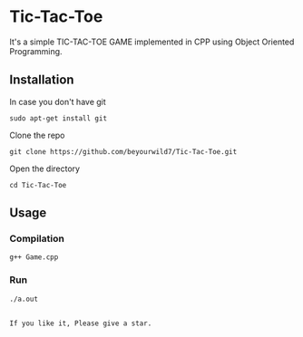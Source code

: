 # Tic-Tac-Toe
It's a simple TIC-TAC-TOE GAME implemented in CPP using Object Oriented Programming.

## Installation
In case you don't have git<br/>

`sudo apt-get install git`<br/>

Clone the repo<br/>

`git clone https://github.com/beyourwild7/Tic-Tac-Toe.git`<br/>

Open the directory<br/>

`cd Tic-Tac-Toe`<br/>

## Usage
### Compilation
`
g++ Game.cpp
`
### Run
`
./a.out
`
##
`
If you like it, Please give a star.
`
